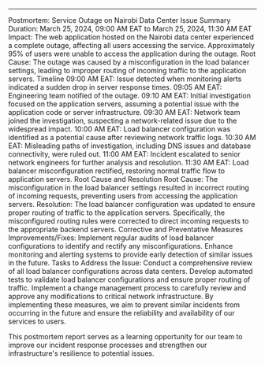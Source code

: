 ---
Postmortem: Service Outage on Nairobi Data Center
Issue Summary
Duration: March 25, 2024, 09:00 AM EAT to March 25, 2024, 11:30 AM EAT
Impact: The web application hosted on the Nairobi data center experienced a complete outage, affecting all users accessing the service. Approximately 95% of users were unable to access the application during the outage.
Root Cause: The outage was caused by a misconfiguration in the load balancer settings, leading to improper routing of incoming traffic to the application servers.
Timeline
09:00 AM EAT: Issue detected when monitoring alerts indicated a sudden drop in server response times.
09:05 AM EAT: Engineering team notified of the outage.
09:10 AM EAT: Initial investigation focused on the application servers, assuming a potential issue with the application code or server infrastructure.
09:30 AM EAT: Network team joined the investigation, suspecting a network-related issue due to the widespread impact.
10:00 AM EAT: Load balancer configuration was identified as a potential cause after reviewing network traffic logs.
10:30 AM EAT: Misleading paths of investigation, including DNS issues and database connectivity, were ruled out.
11:00 AM EAT: Incident escalated to senior network engineers for further analysis and resolution.
11:30 AM EAT: Load balancer misconfiguration rectified, restoring normal traffic flow to application servers.
Root Cause and Resolution
Root Cause: The misconfiguration in the load balancer settings resulted in incorrect routing of incoming requests, preventing users from accessing the application servers.
Resolution: The load balancer configuration was updated to ensure proper routing of traffic to the application servers. Specifically, the misconfigured routing rules were corrected to direct incoming requests to the appropriate backend servers.
Corrective and Preventative Measures
Improvements/Fixes:
Implement regular audits of load balancer configurations to identify and rectify any misconfigurations.
Enhance monitoring and alerting systems to provide early detection of similar issues in the future.
Tasks to Address the Issue:
Conduct a comprehensive review of all load balancer configurations across data centers.
Develop automated tests to validate load balancer configurations and ensure proper routing of traffic.
Implement a change management process to carefully review and approve any modifications to critical network infrastructure.
By implementing these measures, we aim to prevent similar incidents from occurring in the future and ensure the reliability and availability of our services to users.

This postmortem report serves as a learning opportunity for our team to improve our incident response processes and strengthen our infrastructure's resilience to potential issues.
